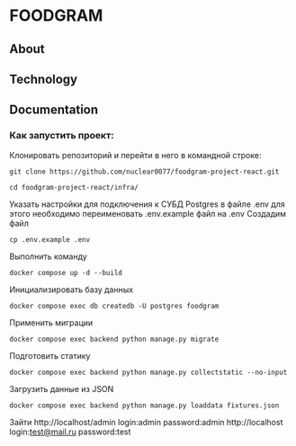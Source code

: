 # FOODGRAM

## About


## Technology


## Documentation

### Как запустить проект:

Клонировать репозиторий и перейти в него в командной строке:

```
git clone https://github.com/nuclear0077/foodgram-project-react.git
```

```
cd foodgram-project-react/infra/
```

Указать настройки для подключения к СУБД Postgres в файле .env для этого необходимо переименовать .env.example файл на .env
Создадим файл
```
cp .env.example .env
```

Выполнить команду
```
docker compose up -d --build  
```

Инициализировать базу данных

```
docker compose exec db createdb -U postgres foodgram
```

Применить миграции

```
docker compose exec backend python manage.py migrate
```

Подготовить статику

```
docker compose exec backend python manage.py collectstatic --no-input 
```

Загрузить данные из JSON
```
docker compose exec backend python manage.py loaddata fixtures.json
```
Зайти
http://localhost/admin
login:admin password:admin
http://localhost
login:test@mail.ru password:test
